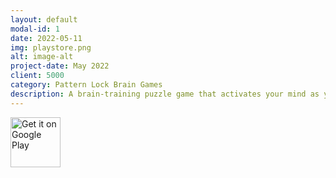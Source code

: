 ```yaml
---
layout: default
modal-id: 1
date: 2022-05-11
img: playstore.png
alt: image-alt
project-date: May 2022
client: 5000
category: Pattern Lock Brain Games
description: A brain-training puzzle game that activates your mind as you play. When you've got a spare moment, on your daily commute, or before going to bed, why not experience what it feels like to activate you mind?
---
```


<a href="https://play.google.com/store/apps/details?id=thelouras.pattern.game">
    <img src="https://raw.githubusercontent.com/lucasnlm/antimine-android/master/.github/google_play.png" alt="Get it on Google Play" height="80"/>
</a>
